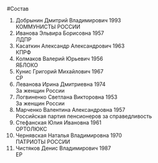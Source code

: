 #Состав
1. Добрынин Дмитрий Владимирович 1993   
    КОММУНИСТЫ РОССИИ
2. Иванова Эльвира Борисовна 1957   
    ЛДПР
3. Касаткин Александр Александрович 1963   
    КПРФ
4. Колмаков Валерий Юрьевич 1956   
    ЯБЛОКО
5. Кунис Григорий Михайлович 1967   
    СР
6. Леванова Ирина Дмитриевна 1974   
    За женщин России
7. Логвиненко Светлана Викторовна 1953   
    За женщин России
8. Марченко Валентина Александровна 1957   
    Российская партия пенсионеров за справедливость
9. Стефанская Юлия Ивановна 1961   
    ОРТОЛЮКС
10. Чернявская Наталья Владимировна 1970   
    ПАТРИОТЫ РОССИИ
11. Чистяков Денис Владимирович 1987   
    ЕР
